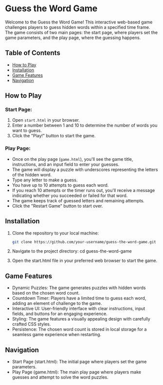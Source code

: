 # Guess the Word Game

Welcome to the Guess the Word Game! This interactive web-based game challenges players to guess hidden words within a specified time frame. The game consists of two main pages: the start page, where players set the game parameters, and the play page, where the guessing happens.

## Table of Contents
- [How to Play](#how-to-play)
- [Installation](#installation)
- [Game Features](#game-features)
- [Navigation](#navigation)

## How to Play

### Start Page:

1. Open `start.html` in your browser.
2. Enter a number between 1 and 10 to determine the number of words you want to guess.
3. Click the "Play!" button to start the game.

### Play Page:

- Once on the play page (`game.html`), you'll see the game title, instructions, and an input field to enter your guesses.
- The game will display a puzzle with underscores representing the letters of the hidden word.
- Type any letter to make a guess.
- You have up to 10 attempts to guess each word.
- If you reach 10 attempts or the timer runs out, you'll receive a message indicating whether you succeeded or failed for that word.
- The game keeps track of guessed letters and remaining attempts.
- Click the "Restart Game" button to start over.

## Installation

1. Clone the repository to your local machine:

   ```bash
   git clone https://github.com/your-username/guess-the-word-game.git

2. Navigate to the project directory:
  cd guess-the-word-game
4. Open the start.html file in your preferred web browser to start the game.


## Game Features
- Dynamic Puzzles: The game generates puzzles with hidden words based on the chosen word count.
- Countdown Timer: Players have a limited time to guess each word, adding an element of challenge to the game.
- Interactive UI: User-friendly interface with clear instructions, input fields, and buttons for an engaging experience.
- Styling: The game features a visually appealing design with carefully crafted CSS styles.
- Persistence: The chosen word count is stored in local storage for a seamless game experience when restarting.

## Navigation
- Start Page (start.html): The initial page where players set the game parameters.
- Play Page (game.html): The main play page where players make guesses and attempt to solve the word puzzles.

